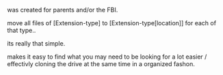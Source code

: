 was created for parents and/or the FBI.

move all files of [Extension-type] to [Extension-type[location]] for each of that type..

its really that simple. 

makes it easy to find what you may need to be looking for a lot easier / effectivly cloning the drive at the same time in a organized fashon.
